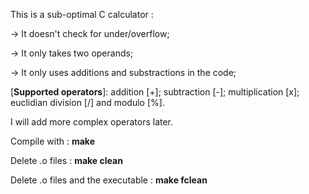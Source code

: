 This is a sub-optimal C calculator :

→ It doesn't check for under/overflow;

→ It only takes two operands;

→ It only uses additions and substractions in the code;



[__Supported operators__]: addition [+]; subtraction [-]; multiplication [x]; euclidian division [/] and modulo [%].

I will add more complex operators later.

Compile with : __make__

Delete .o files : __make clean__

Delete .o files and the executable : __make fclean__
